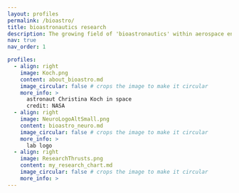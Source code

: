 ```yaml
---
layout: profiles
permalink: /bioastro/
title: bioastronautics research
description: The growing field of 'bioastronautics' within aerospace engineering sciences
nav: true
nav_order: 1

profiles:
  - align: right
    image: Koch.png
    content: about_bioastro.md
    image_circular: false # crops the image to make it circular
    more_info: >
      astronaut Christina Koch in space
      credit: NASA
  - align: right
    image: NeuroLogoAltSmall.png
    content: bioastro_neuro.md
    image_circular: false # crops the image to make it circular
    more_info: >
      lab logo
  - align: right
    image: ResearchThrusts.png
    content: my_research_chart.md
    image_circular: false # crops the image to make it circular
    more_info: >
---
```


